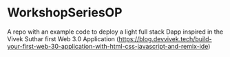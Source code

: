 # WorkshopSeriesOP
A repo with an example code to deploy a light full stack Dapp inspired in the Vivek Suthar first Web 3.0 Application (https://blog.devvivek.tech/build-your-first-web-30-application-with-html-css-javascript-and-remix-ide)
